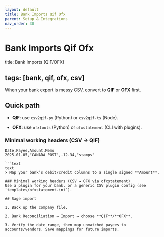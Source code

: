 ```yaml
---
layout: default
title: Bank Imports Qif Ofx
parent: Setup & Integrations
nav_order: 30
---
```

# Bank Imports Qif Ofx

title: Bank Imports (QIF/OFX)

## tags: [bank, qif, ofx, csv]

When your bank export is messy CSV, convert to **QIF** or **OFX** first.

## Quick path

- **QIF**: use `csv2qif-py` (Python) or `csv2qif-ts` (Node).

- **OFX**: use `ofxtools` (Python) or `ofxstatement` (CLI with plugins).

### Minimal working headers (CSV → QIF)

```text
Date,Payee,Amount,Memo
2025-01-05,"CANADA POST",-12.34,"stamps"

```text
text
> Map your bank’s debit/credit columns to a single signed **Amount**.

### Minimal working headers (CSV → OFX via ofxstatement)
Use a plugin for your bank, or a generic CSV plugin config (see `templates/ofxstatement.ini`).

## Sage import

1. Back up the company file.

2. Bank Reconciliation → Import → choose **QIF**/**OFX**.

3. Verify the date range, then map unmatched payees to accounts/vendors. Save mappings for future imports.
